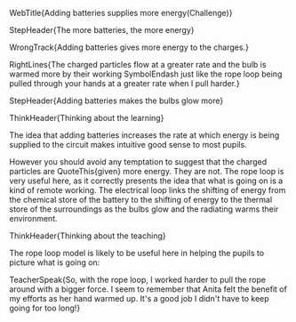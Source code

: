 WebTitle{Adding batteries supplies more energy(Challenge)}

StepHeader{The more batteries, the more energy}

WrongTrack{Adding batteries gives more energy to the charges.}

RightLines{The charged particles flow at a greater rate and the bulb is warmed more by their working SymbolEndash just like the rope loop being pulled through your hands at a greater rate when I pull harder.}

StepHeader{Adding batteries makes the bulbs glow more}

ThinkHeader{Thinking about the learning}

The idea that adding batteries increases the rate at which energy is being supplied to the circuit makes intuitive good sense to most pupils.

However you should avoid any temptation to suggest that the charged particles are QuoteThis{given} more energy. They are not. The rope loop is very useful here, as it correctly presents the idea that what is going on is a kind of remote working. The electrical loop links the shifting of energy from the chemical store of the battery to the shifting of energy to the thermal store of the surroundings as the bulbs glow and the radiating warms their environment.

ThinkHeader{Thinking about the teaching}

The rope loop model is likely to be useful here in helping the pupils to picture what is going on:

TeacherSpeak{So, with the rope loop, I worked harder to pull the rope around with a bigger force. I seem to remember that Anita felt the benefit of my efforts as her hand warmed up. It's a good job I didn't have to keep going for too long!}

